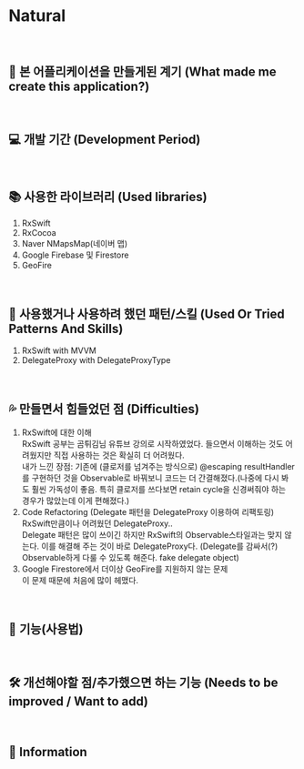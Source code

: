 # Natural   
      
&nbsp;   
      
## 🤔 본 어플리케이션을 만들게된 계기 (What made me create this application?)
   
&nbsp;   
   
## 💻 개발 기간 (Development Period)
   
&nbsp;   
   
## 📚 사용한 라이브러리 (Used libraries)     
1. RxSwift
2. RxCocoa
3. Naver NMapsMap(네이버 맵)
4. Google Firebase 및 Firestore
5. GeoFire 
   
&nbsp;   
   
## 🚀 사용했거나 사용하려 했던 패턴/스킬 (Used Or Tried Patterns And Skills)
1. RxSwift with MVVM
2. DelegateProxy with DelegateProxyType
   
&nbsp;   
   
## 💦 만들면서 힘들었던 점 (Difficulties)
1. RxSwift에 대한 이해   
RxSwift 공부는 곰튀김님 유튜브 강의로 시작하였었다. 들으면서 이해하는 것도 어려웠지만 직접 사용하는 것은 확실히 더 어려웠다.   
내가 느낀 장점: 기존에 (클로저를 넘겨주는 방식으로) @escaping resultHandler를 구현하던 것을 Observable로 바꿔보니 코드는 더 간결해졌다.(나중에 다시 봐도 훨씬 가독성이 좋음. 특히 클로저를 쓰다보면 retain cycle을 신경써줘야 하는 경우가 많았는데 이게 편해졌다.)   
2. Code Refactoring (Delegate 패턴을 DelegateProxy 이용하여 리팩토링)   
RxSwift만큼이나 어려웠던 DelegateProxy..   
Delegate 패턴은 많이 쓰이긴 하지만 RxSwift의 Observable스타일과는 맞지 않는다. 이를 해결해 주는 것이 바로 DelegateProxy다. (Delegate를 감싸서(?) Observable하게 다룰 수 있도록 해준다. fake delegate object)   
3. Google Firestore에서 더이상 GeoFire를 지원하지 않는 문제    
이 문제 때문에 처음에 많이 헤맸다.     

&nbsp;   
   
## 💬 기능(사용법) 
   
&nbsp;   
   
## 🛠 개선해야할 점/추가했으면 하는 기능 (Needs to be improved / Want to add)
   
&nbsp;   
   
## 📝 Information
   
&nbsp;   
   
